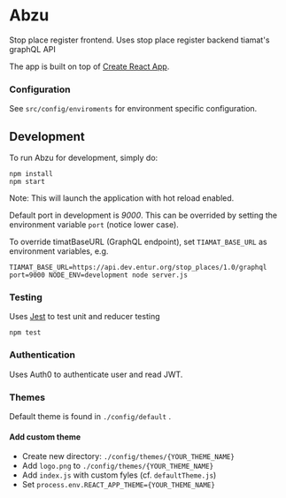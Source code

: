 # Abzu

Stop place register frontend.
Uses stop place register backend tiamat's graphQL API

The app is built on top of [Create React App](https://create-react-app.dev/docs/getting-started).

### Configuration

See `src/config/enviroments` for environment specific configuration.

## Development

To run Abzu for development, simply do:

```
npm install
npm start
```

Note: This will launch the application with hot reload enabled.

Default port in development is _9000_. This can be overrided by setting the environment
variable `port` (notice lower case).

To override timatBaseURL (GraphQL endpoint), set `TIAMAT_BASE_URL` as environment variables, e.g.

```
TIAMAT_BASE_URL=https://api.dev.entur.org/stop_places/1.0/graphql port=9000 NODE_ENV=development node server.js
```

### Testing

Uses [Jest](https://facebook.github.io/jest/) to test unit and reducer testing

```
npm test
```

### Authentication

Uses Auth0 to authenticate user and read JWT.

### Themes

Default theme is found in `./config/default` .

#### Add custom theme

* Create new directory: `./config/themes/{YOUR_THEME_NAME}`
* Add `logo.png` to `./config/themes/{YOUR_THEME_NAME}`
* Add `index.js` with custom fyles (cf. `defaultTheme.js`)
* Set `process.env.REACT_APP_THEME={YOUR_THEME_NAME}`
